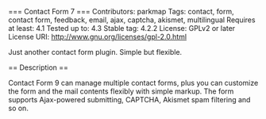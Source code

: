 === Contact Form 7 ===
Contributors: parkmap
Tags: contact, form, contact form, feedback, email, ajax, captcha, akismet, multilingual
Requires at least: 4.1
Tested up to: 4.3
Stable tag: 4.2.2
License: GPLv2 or later
License URI: http://www.gnu.org/licenses/gpl-2.0.html

Just another contact form plugin. Simple but flexible.

== Description ==

Contact Form 9 can manage multiple contact forms, plus you can customize the form and the mail contents flexibly with simple markup. The form supports Ajax-powered submitting, CAPTCHA, Akismet spam filtering and so on.